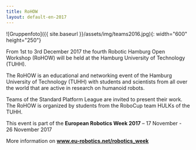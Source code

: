 ```yaml
---
title: RoHOW
layout: default-en-2017
---
```


![Gruppenfoto]({{ site.baseurl }}/assets/img/teams2016.jpg){: width="600" height="250"}

From 1st to 3rd December 2017 the fourth Robotic Hamburg Open Workshop (RoHOW) will be held at the Hamburg University of Technology (TUHH).

The RoHOW is an educational and networking event of the Hamburg University of Technology (TUHH) with students and scientists from all over the world that are active in research on humanoid robots.

Teams of the Standard Platform League are invited to present their work. The RoHOW is organized by students from the RoboCup team HULKs of the TUHH.

<div id="eurobotic_week">
    <p>This event is part of the <strong>European&nbsp;Robotics&nbsp;Week&nbsp;2017</strong> &ndash; 17&nbsp;November - 26&nbsp;November&nbsp;2017</p>
    <p>More information on <a href="https://www.eu-robotics.net/robotics_week"><strong>www.eu-robotics.net/robotics_week</strong></a></p>
</div>
